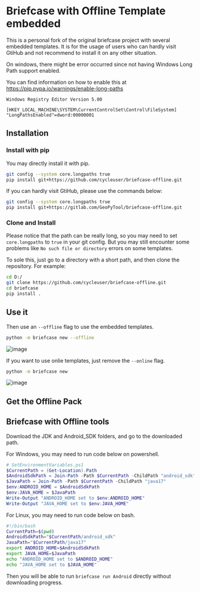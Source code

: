 # Briefcase with Offline Template embedded

This is a personal fork of the original briefcase project with several embedded templates.
It is for the usage of users who can hardly visit GtiHub and not recommend to install it on any other situation.

On windows, there might be error occurred since not having Windows Long Path support enabled.

You can find information on how to enable this at https://pip.pypa.io/warnings/enable-long-paths

```Reg
Windows Registry Editor Version 5.00

[HKEY_LOCAL_MACHINE\SYSTEM\CurrentControlSet\Control\FileSystem]
"LongPathsEnabled"=dword:00000001
```

## Installation

### Install with pip

You may directly install it with pip.

```Bash
git config --system core.longpaths true
pip install git+https://github.com/cycleuser/briefcase-offline.git
```

If you can hardly visit GtiHub, please use the commands below:

```Bash
git config --system core.longpaths true
pip install git+https://gitlab.com/GeoPyTool/briefcase-offline.git
```

### Clone and Install

Please notice that the path can be really long, so you may need to set `core.longpaths` to `true` in your git config. But you may still encounter some problems like `No such file or directory` errors on some templates.

To sole this, just go to a directory with a short path, and then clone the repository.
For example:

```Bash
cd D:/
git clone https://github.com/cycleuser/briefcase-offline.git
cd briefcase
pip install .
```

## Use it

Then use an `--offline` flag to use the embedded templates.

```Bash
python -m briefcase new --offline
```

![image](https://github.com/cycleuser/briefcase/assets/6130092/31269588-c663-4431-8d8d-84c81d7c5c1f)


If you want to use onlie templates, just remove the `--online` flag.

```Bash
python -m briefcase new
```
![image](https://github.com/cycleuser/briefcase/assets/6130092/e008a59e-5dad-4f27-95a3-f12b13af61a8)

## Get the Offline Pack



## Briefcase with Offline tools

Download the JDK and Android_SDK folders, and go to the downloaded path.

For Windows, you may need to run code below on powershell.

```Powershell
# SetEnvironmentVariables.ps1
$CurrentPath = (Get-Location).Path
$AndroidSdkPath = Join-Path -Path $CurrentPath -ChildPath "android_sdk"
$JavaPath = Join-Path -Path $CurrentPath -ChildPath "java17"
$env:ANDROID_HOME = $AndroidSdkPath
$env:JAVA_HOME = $JavaPath
Write-Output "ANDROID_HOME set to $env:ANDROID_HOME"
Write-Output "JAVA_HOME set to $env:JAVA_HOME"
```

For Linux, you may need to run code below on bash.

```Bash
#!/bin/bash
CurrentPath=$(pwd)
AndroidSdkPath="$CurrentPath/android_sdk"
JavaPath="$CurrentPath/java17"
export ANDROID_HOME=$AndroidSdkPath
export JAVA_HOME=$JavaPath
echo "ANDROID_HOME set to $ANDROID_HOME"
echo "JAVA_HOME set to $JAVA_HOME"
```

Then you will be able to run `briefcase run Android` directly without downloading progress.